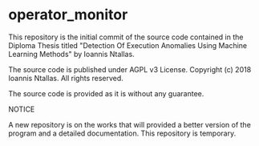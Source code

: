 # operator_monitor

This repository is the initial commit of the source code contained in the
Diploma Thesis titled "Detection Of Execution Anomalies Using Machine Learning Methods"
by Ioannis Ntallas.

The source code is published under AGPL v3 License.
Copyright (c) 2018 Ioannis Ntallas. All rights reserved.

The source code is provided as it is without any guarantee.

NOTICE

A new repository is on the works that will provided a better version of the program and a
detailed documentation. This repository is temporary.
